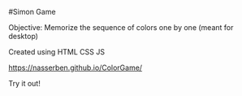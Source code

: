 #Simon Game

Objective: Memorize the sequence of colors one by one (meant for desktop)

Created using HTML CSS JS

https://nasserben.github.io/ColorGame/

Try it out!




